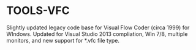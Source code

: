 TOOLS-VFC
=========

Slightly updated legacy code base for Visual Flow Coder (circa 1999) for WIndows.  Updated for Visual Studio 2013 compliation, Win 7/8, multiple monitors, and new support for *.vfc file type.
